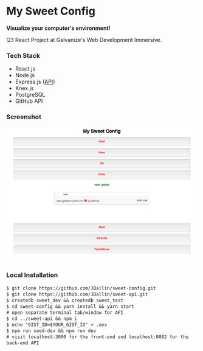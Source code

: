 # My Sweet Config
**Visualize your computer's environment!**

Q3 React Project at Galvanize's Web Development Immersive.

### Tech Stack
* React.js
* Node.js
* Express.js ([API](https://github.com/JBallin/sweet-api))
* Knex.js
* PostgreSQL
* GitHub API

### Screenshot

![Screenshot](public/images/expanded_category.png 'Screenshot')

### Local Installation
```shell
$ git clone https://github.com/JBallin/sweet-config.git
$ git clone https://github.com/JBallin/sweet-api.git
$ createdb sweet_dev && createdb sweet_test
$ cd sweet-config && yarn install && yarn start
# open separate terminal tab/window for API
$ cd ../sweet-api && npm i
$ echo "GIST_ID=$YOUR_GIST_ID" > .env
$ npm run seed-dev && npm run dev
# visit localhost:3000 for the front-end and localhost:8082 for the back-end API
```
